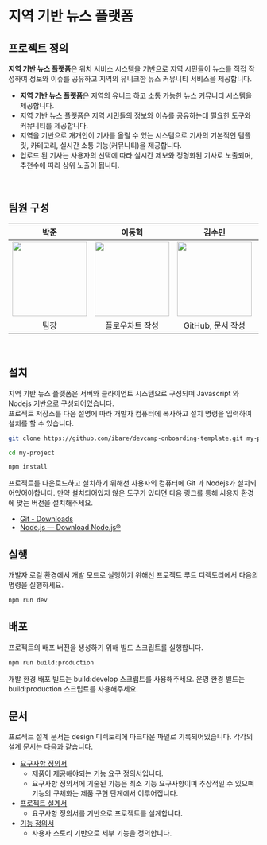 # 지역 기반 뉴스 플랫폼

## 프로젝트 정의

**지역 기반 뉴스 플랫폼**은 위치 서비스 시스템을 기반으로 지역 시민들이 뉴스를 직접 작성하여 정보와 이슈를 공유하고 지역의 유니크한 뉴스 커뮤니티 서비스을 제공합니다.

- **지역 기반 뉴스 플랫폼**은 지역의 유니크 하고 소통 가능한 뉴스 커뮤니티 시스템을 제공합니다.
- 지역 기반 뉴스 플랫폼은 지역 시민들의 정보와 이슈를 공유하는데 필요한 도구와 커뮤니티를 제공합니다.
- 지역을 기반으로 개개인이 기사를 올릴 수 있는 시스템으로 기사의 기본적인 템플릿, 카테고리, 실시간 소통 기능(커뮤니티)을 제공합니다.
- 업로드 된 기사는 사용자의 선택에 따라 실시간 제보와 정형화된 기사로 노출되며, 추천수에 따라 상위 노출이 됩니다.

<br>

## 팀원 구성

<div align="center">

|                                                          **박준**                                                           |                                                         **이동혁**                                                          |                                                           **김수민**                                                            |                                                         **박현성**                                                          |                                                                    **지혜민**                                                                    |
| :-------------------------------------------------------------------------------------------------------------------------: | :-------------------------------------------------------------------------------------------------------------------------: | :-----------------------------------------------------------------------------------------------------------------------------: | :-------------------------------------------------------------------------------------------------------------------------: | :----------------------------------------------------------------------------------------------------------------------------------------------: |
| [<img src="https://avatars.githubusercontent.com/u/157086374?v=4" height=150 width=150> <br/>](https://github.com/mutajune) | [<img src="https://avatars.githubusercontent.com/u/89085298?v=4" height=150 width=150> <br/>](https://github.com/LfromTheE) | [<img src="https://avatars.githubusercontent.com/u/95954000?s=64&v=4" height=150 width=150> <br/>](https://github.com/ssuminii) | [<img src="https://avatars.githubusercontent.com/u/170388640?v=4" height=150 width=150> <br/>](https://github.com/Haley513) | [<img src="https://www.catholicpress.kr/data/cheditor4/1509/2001159622_9fjrpOFA_1.png" height=150 width=150> <br/>](https://github.com/ssuminii) |
|                                                            팀장                                                             |                                                       플로우차트 작성                                                       |                                                        GitHub, 문서 작성                                                        |                                                      리서치, 문서 작성                                                      |                                                                       팀원                                                                       |

</div>

<br>

## 설치

지역 기반 뉴스 플랫폼은 서버와 클라이언트 시스템으로 구성되며 Javascript 와 Nodejs 기반으로 구성되어있습니다.<br>
프로젝트 저장소를 다음 설명에 따라 개발자 컴퓨터에 복사하고 설치 명령을 입력하여 설치를 할 수 있습니다.

```bash
git clone https://github.com/ibare/devcamp-onboarding-template.git my-project

cd my-project

npm install
```

프로젝트를 다운로드하고 설치하기 위해선 사용자의 컴퓨터에 Git 과 Nodejs가 설치되어있어야합니다.
만약 설치되어있지 않은 도구가 있다면 다음 링크를 통해 사용자 환경에 맞는 버전을 설치해주세요.

- [Git - Downloads](https://git-scm.com/downloads)
- [Node.js — Download Node.js®](https://nodejs.org/en/download/current)

## 실행

개발자 로컬 환경에서 개발 모드로 실행하기 위해선 프로젝트 루트 디렉토리에서 다음의 명령을 실행하세요.

```bash
npm run dev
```

## 배포

프로젝트의 배포 버전을 생성하기 위해 빌드 스크립트를 실행합니다.

```bash
npm run build:production
```

개발 환경 배포 빌드는 build:develop 스크립트를 사용해주세요.
운영 환경 빌드는 build:production 스크립트를 사용해주세요.

## 문서

프로젝트 설계 문서는 design 디렉토리에 마크다운 파일로 기록되어있습니다.
각각의 설계 문서는 다음과 같습니다.

- [요구사항 정의서](https://github.com/ssuminii/devcamp-onboarding-template/blob/main/design/%EC%9A%94%EA%B5%AC%EC%82%AC%ED%95%AD%EC%A0%95%EC%9D%98%EC%84%9C.md)
  - 제품이 제공해야되는 기능 요구 정의서입니다.
  - 요구사항 정의서에 기술된 기능은 최소 기능 요구사항이며 추상적일 수 있으며 기능의 구체화는 제품 구현 단계에서 이루어집니다.
- [프로젝트 설계서](https://github.com/ssuminii/devcamp-onboarding-template/blob/main/design/%ED%94%84%EB%A1%9C%EC%A0%9D%ED%8A%B8%EC%A0%95%EC%9D%98%EC%84%9C.md)
  - 요구사항 정의서를 기반으로 프로젝트를 설계합니다.
- [기능 정의서](https://github.com/ssuminii/devcamp-onboarding-template/blob/main/design/%EA%B8%B0%EB%8A%A5%EC%A0%95%EC%9D%98%EC%84%9C.md)
  - 사용자 스토리 기반으로 세부 기능을 정의합니다.
